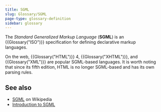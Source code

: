 ```yaml
---
title: SGML
slug: Glossary/SGML
page-type: glossary-definition
sidebar: glossary
---
```


The _Standard Generalized Markup Language_ (**SGML**) is an {{Glossary("ISO")}} specification for defining declarative markup languages.

On the web, {{Glossary("HTML")}} 4, {{Glossary("XHTML")}}, and {{Glossary("XML")}} are popular SGML-based languages. It is worth noting that since its fifth edition, HTML is no longer SGML-based and has its own parsing rules.

## See also

- [SGML](https://en.wikipedia.org/wiki/SGML) on Wikipedia
- [Introduction to SGML](https://www.tei-c.org/Vault/GL/P3/SG.htm)
